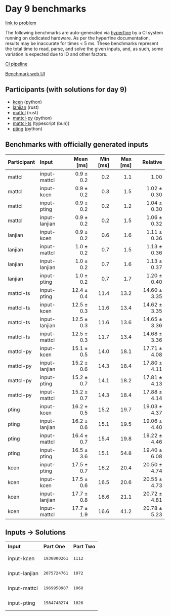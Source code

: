 # Day 9 benchmarks

[link to problem](https://adventofcode.com/2023/day/9)

The following benchmarks are auto-generated via
[hyperfine](https://github.com/sharkdp/hyperfine) by a CI system running on
dedicated hardware. As per the hyperfine documentation, results may be
inaccurate for times < 5 ms. These benchmarks represent the total time to read,
parse, and solve the given inputs, and, as such, some variation is expected due
to IO and other factors.

[CI pipeline](http://ci.papercode.net:8080/teams/main/pipelines/aoc2023)

[Benchmark web UI](https://aoc.ancalagon.black)


## Participants (with solutions for day 9)

- [kcen](https://github.com/kcen/aoc2023) (python)
- [lanjian](https://github.com/lanjian/aoc-2023) (rust)
- [mattcl](https://github.com/mattcl/aoc2023) (rust)
- [mattcl-py](https://github.com/mattcl/aoc2023-py) (python)
- [mattcl-ts](https://github.com/mattcl/aoc2023-js) (typescript (bun))
- [pting](https://github.com/pting/aoc2023) (python)


## Benchmarks with officially generated inputs

| Participant | Input | Mean [ms] | Min [ms] | Max [ms] | Relative |
|:---|:---|---:|---:|---:|---:|
| mattcl | input-mattcl | 0.9 ± 0.2 | 0.2 | 1.1 | 1.00 |
| mattcl | input-kcen | 0.9 ± 0.2 | 0.3 | 1.5 | 1.02 ± 0.30 |
| mattcl | input-pting | 0.9 ± 0.2 | 0.2 | 1.2 | 1.04 ± 0.30 |
| mattcl | input-lanjian | 0.9 ± 0.2 | 0.2 | 1.5 | 1.06 ± 0.32 |
| lanjian | input-kcen | 0.9 ± 0.2 | 0.6 | 1.6 | 1.11 ± 0.36 |
| lanjian | input-mattcl | 1.0 ± 0.2 | 0.7 | 1.5 | 1.13 ± 0.36 |
| lanjian | input-lanjian | 1.0 ± 0.2 | 0.7 | 1.6 | 1.13 ± 0.37 |
| lanjian | input-pting | 1.0 ± 0.2 | 0.7 | 1.7 | 1.20 ± 0.40 |
| mattcl-ts | input-pting | 12.4 ± 0.4 | 11.4 | 13.2 | 14.60 ± 3.35 |
| mattcl-ts | input-kcen | 12.5 ± 0.3 | 11.6 | 13.4 | 14.62 ± 3.35 |
| mattcl-ts | input-lanjian | 12.5 ± 0.3 | 11.6 | 13.6 | 14.65 ± 3.36 |
| mattcl-ts | input-mattcl | 12.5 ± 0.3 | 11.7 | 13.4 | 14.68 ± 3.36 |
| mattcl-py | input-kcen | 15.1 ± 0.5 | 14.0 | 18.1 | 17.71 ± 4.08 |
| mattcl-py | input-lanjian | 15.2 ± 0.6 | 14.3 | 18.4 | 17.80 ± 4.11 |
| mattcl-py | input-pting | 15.2 ± 0.7 | 14.1 | 18.2 | 17.81 ± 4.13 |
| mattcl-py | input-mattcl | 15.2 ± 0.7 | 14.3 | 18.4 | 17.88 ± 4.14 |
| pting | input-kcen | 16.2 ± 0.5 | 15.2 | 19.7 | 19.03 ± 4.37 |
| pting | input-lanjian | 16.2 ± 0.6 | 15.1 | 19.5 | 19.06 ± 4.40 |
| pting | input-mattcl | 16.4 ± 0.7 | 15.4 | 19.8 | 19.22 ± 4.46 |
| pting | input-pting | 16.5 ± 3.6 | 15.1 | 54.8 | 19.40 ± 6.08 |
| kcen | input-pting | 17.5 ± 0.7 | 16.2 | 20.4 | 20.50 ± 4.74 |
| kcen | input-kcen | 17.5 ± 0.6 | 16.5 | 20.6 | 20.55 ± 4.73 |
| kcen | input-lanjian | 17.7 ± 0.8 | 16.6 | 21.1 | 20.72 ± 4.81 |
| kcen | input-mattcl | 17.7 ± 1.9 | 16.6 | 41.2 | 20.78 ± 5.23 |


## Inputs -> Solutions

| Input | Part One | Part Two |
|:---|:---|:---|
|input-kcen|<pre>1938800261</pre>|<pre>1112</pre>|
|input-lanjian|<pre>2075724761</pre>|<pre>1072</pre>|
|input-mattcl|<pre>1969958987</pre>|<pre>1068</pre>|
|input-pting|<pre>1584748274</pre>|<pre>1026</pre>|